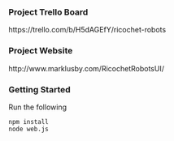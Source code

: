 <h3>Project Trello Board</h3>
https://trello.com/b/H5dAGEfY/ricochet-robots

<h3>Project Website</h3>
http://www.marklusby.com/RicochetRobotsUI/

<h3>Getting Started</h3>
Run the following

```
npm install
node web.js
```


